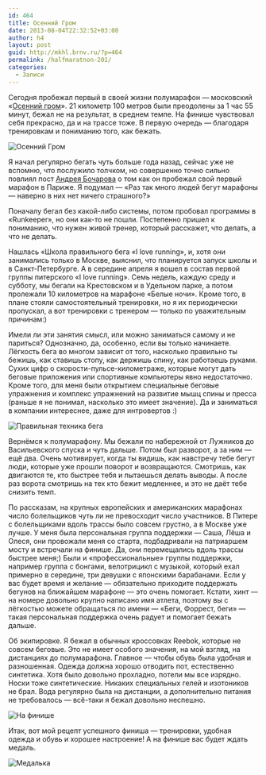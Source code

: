 ```yaml
---
id: 464
title: Осенний Гром
date: 2013-08-04T22:32:52+03:00
author: h4
layout: post
guid: http://mkhl.brnv.ru/?p=464
permalink: /halfmaratnon-201/
categories:
  - Записи
---
```

Сегодня пробежал первый в своей жизни полумарафон — московский «[Осенний гром](http://3sport.org/page/track-og-2013)». 21 километр 100 метров были преодолены за 1 час 55 минут, бежал не на результат, в среднем темпе. На финише чувствовал себя прекрасно, да и на трассе тоже. В первую очередь — благодаря тренировкам и пониманию того, как бежать.

![Осенний Гром](http://farm4.staticflickr.com/3700/9438513698_1e5bb314dd_z.jpg) 

Я начал регулярно бегать чуть больше года назад, сейчас уже не вспомню, что послужило толчком, но совершенно точно сильно повлиял пост [Андрея Бочарова](http://bocharik.livejournal.com/467947.html) о том как он пробежал свой первый марафон в Париже. Я подумал &#8212; «Раз так много людей бегут марафоны — наверно в них нет ничего страшного?»

Поначалу бегал без какой-либо системы, потом пробовал программы в «Runkeeper», но они как-то не пошли. Постепенно пришел к пониманию, что нужен живой тренер, который расскажет, что делать, а что не делать.

Нашлась «Школа правильного бега «I love running», и, хотя они занимались только в Москве, выяснил, что планируется запуск школы и в Санкт-Петербурге. А в середине апреля я вошел в состав первой группы питерского «I love running». Семь недель, каждую среду и субботу, мы бегали на Крестовском и в Удельном парке, а потом пролежали 10 километров на марафоне «Белые ночи». Кроме того, в плане стояли самостоятельный тренировки, но я их периодически пропускал, а вот тренировки с тренером &#8212; только по уважительным причинам:)

Имели ли эти занятия смысл, или можно заниматься самому и не париться? Однозначно, да, особенно, если вы только начинаете. Лёгкость бега во многом зависит от того, насколько правильно ты бежишь, как ставишь стопу, как держишь спину, как работаешь руками. Сухих цифр о скорости-пульсе-километраже, которые могут дать беговые приложения или спортивные компьютеры явно недостаточно. Кроме того, для меня были открытием специальные беговые упражнения и комплекс упражнений на развитие мышц спины и пресса (раньше я не понимал, насколько это имеет значение). Да и заниматься в компании интереснее, даже для интровертов :)

![Правильная техника бега](http://farm3.staticflickr.com/2841/9435733415_8b08b2476d_z.jpg) 

Вернёмся к полумарафону. Мы бежали по набережной от Лужников до Васильевского спуска и чуть дальше. Потом был разворот, а за ним — ещё два. Очень мотивирует, когда ты видишь, как навстречу тебе бегут люди, которые уже прошли поворот и возвращаются. Смотришь, как двигаются те, кто быстрее тебя и пытаешься делать выводы. А после раз ворота смотришь на тех кто бежит медленнее, и это не даёт тебе снизить темп.

По рассказам, на крупных европейских и американских марафонах число болельщиков чуть ли не превосходит число участников. В Питере с болельщиками вдоль трассы было совсем грустно, а в Москве уже лучше. У меня была персональная группа поддержки &#8212; Саша, Лёша и Олеся, они провожали меня со старта, подбадривали на патриаршем мосту и встречали на финише. Да, они перемещались вдоль трассы быстрее меня;) Были и «профессиональные» группы поддержки, например группа с бонгами, велотрицикл с музыкой, который ехал примерно в середине, три девушки с японскими барабанами. Если у вас будет время и желание &#8212; обязательно приходите поддержать бегунов на ближайшем марафоне &#8212; это очень помогает. Кстати, хинт — на номере довольно крупно написано имя атлета, поэтому вы с лёгкостью можете обращаться по имени &#8212; «Беги, Форрест, беги» &#8212; такая персональная поддержка очень радует и помогает бежать дальше.

Об экипировке. Я бежал в обычных кроссовках Reebok, которые не совсем беговые. Это не имеет особого значения, на мой взгляд, на дистанциях до полумарафона. Главное &#8212; чтобы обувь была удобная и разношенная. Одежда должна хорошо отводить пот, естественно синтетика. Хотя было довольно прохладно, потели мы все изрядно. Носки тоже синтетические. Никаких специальных гелей и изотоников не брал. Вода регулярно была на дистанции, а дополнительно питания не требовалось — всё-таки я бежал довольно неспешно.

![На финише](http://farm6.staticflickr.com/5491/9438514986_42f803846c_z.jpg) 

Итак, вот мой рецепт успешного финиша — тренировки, удобная одежда и обувь и хорошее настроение! А на финише вас будет ждать медаль.

![Медалька](http://distilleryimage11.ak.instagram.com/c0597668fd1b11e2898122000a9e069f_7.jpg)